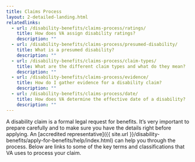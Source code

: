 ```yaml
---
title: Claims Process
layout: 2-detailed-landing.html
relatedlinks:
  - url: /disability-benefits/claims-process/ratings/
    title: How does VA assign disability ratings?
    description: ""
  - url: /disability-benefits/claims-process/presumed-disability/
    title: What is a presumed disability?
    description: ""
  - url: /disability-benefits/claims-process/claim-types/
    title: What are the different claim types and what do they mean?
    description: ""
  - url: /disability-benefits/claims-process/evidence/
    title: How do I gather evidence for a disability claim?
    description: ""
  - url: /disability-benefits/claims-process/date/
    title: How does VA determine the effective date of a disability?
    description: ""
---
```


A disability claim is a formal legal request for benefits. It’s very important to prepare carefully and to make sure you have the details right before applying. An [accredited representative]({{ site.url }}/disability-benefits/apply-for-benefits/help/index.html) can help you through the process. Below are links to some of the key terms and classifications that VA uses to process your claim.
